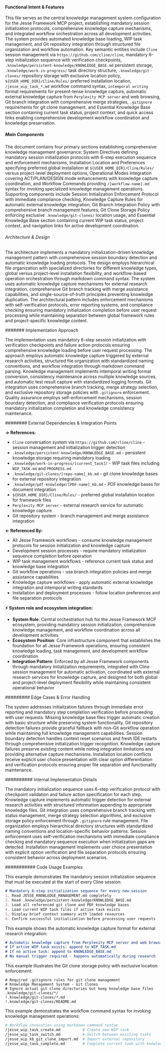 <!-- CACHE_METADATA_START -->
<!-- Source File: {PROJECT_ROOT}/jesse-framework-mcp/jesse_framework_mcp/embedded_content/JESSE_KNOWLEDGE_MANAGEMENT.md -->
<!-- Cached On: 2025-07-06T12:19:55.154901 -->
<!-- Source Modified: 2025-06-26T13:02:23.573514 -->
<!-- Cache Version: 1.0 -->
<!-- CACHE_METADATA_END -->

#### Functional Intent & Features

This file serves as the central knowledge management system configuration for the Jesse Framework MCP project, establishing mandatory session initialization protocols, comprehensive knowledge capture mechanisms, and integrated workflow orchestration across all development activities. The system provides automated knowledge base loading, WIP task management, and Git repository integration through structured file organization and workflow automation. Key semantic entities include `Cline` session management via `https://github.com/cline/cline`, mandatory 6-step initialization sequence with verification checkpoints, `.knowledge/persistent-knowledge/KNOWLEDGE_BASE.md` persistent storage, `.knowledge/work-in-progress/` task directory structure, `.knowledge/git-clones/` repository storage with exclusive location policy, `${USER_HOME_DIR}/Cline/Rules/` preferred installation location, `/jesse_wip_task_*.md` workflow command syntax, `intemporal writing` format requirements for present-tense knowledge capture, automatic external knowledge capture from `Perplexity MCP server` and web browsing, Git branch integration with comprehensive merge strategies, `.gitignore` requirements for git clone management, and Essential Knowledge Base section containing current task status, project context, and quick access links enabling comprehensive development workflow coordination and knowledge preservation.

##### Main Components

The document contains four primary sections establishing comprehensive knowledge management governance: System Directives defining mandatory session initialization protocols with 6-step execution sequence and enforcement mechanisms, Installation Location and Preferences specifying preferred global installation at `${USER_HOME_DIR}/Cline/Rules/` versus project-level deployment options, Operational Modes Integration covering ACT/PLAN/DESIGN mode enhancements with knowledge capture coordination, and Workflow Commands providing `/[workflow-name].md` syntax for invoking specialized knowledge management operations. Supporting components include Session Initialization Enforcement Protocol with immediate compliance checking, Knowledge Capture Rules for automatic external knowledge integration, Git Branch Integration Policy with comprehensive branch management features, Git Clone Storage Policy enforcing exclusive `.knowledge/git-clones/` location usage, and Essential Knowledge Base section containing current WIP task status, project context, and navigation links for active development coordination.

###### Architecture & Design

The architecture implements a mandatory initialization-driven knowledge management pattern with comprehensive session boundary detection and automatic knowledge loading protocols. The design employs hierarchical file organization with specialized directories for different knowledge types, global versus project-level installation flexibility, and workflow-based operation orchestration through markdown command syntax. The system uses automatic knowledge capture mechanisms for external research integration, comprehensive Git branch tracking with merge assistance capabilities, and single-source-of-truth principles preventing knowledge duplication. The architectural pattern includes enforcement mechanisms with self-verification protocols, error reporting systems, and compliance checking ensuring mandatory initialization completion before user request processing while maintaining separation between global framework rules and project-specific knowledge content.

####### Implementation Approach

The implementation uses mandatory 6-step session initialization with verification checkpoints and failure action protocols ensuring comprehensive knowledge loading before user request processing. The approach employs automatic knowledge capture triggered by external research activities, structured file organization with standardized naming conventions, and workflow integration through markdown command parsing. Knowledge management implements intemporal writing format conversion, consistency maintenance across multiple knowledge sources, and automatic test result capture with standardized logging formats. Git integration uses comprehensive branch tracking, merge strategy selection, and exclusive repository storage policies with `.gitignore` enforcement. Quality assurance employs self-enforcement mechanisms, session boundary detection, and compliance verification protocols ensuring mandatory initialization completion and knowledge consistency maintenance.

######## External Dependencies & Integration Points

**→ References:**
- `Cline` conversation system via `https://github.com/cline/cline` - session management and initialization trigger detection
- `.knowledge/persistent-knowledge/KNOWLEDGE_BASE.md` - persistent knowledge storage requiring mandatory loading
- `.knowledge/work-in-progress/[current_task]/` - WIP task files including `WIP_TASK.md` and `PROGRESS.md`
- `.knowledge/git-clones/[repo-name]_kb.md` - git clone knowledge bases for external repository integration
- `.knowledge/pdf-knowledge/[PDF-name]_kb.md` - PDF knowledge bases for document integration
- `${USER_HOME_DIR}/Cline/Rules/` - preferred global installation location for framework files
- `Perplexity MCP server` - external research service for automatic knowledge capture
- Git repository system - branch management and merge assistance integration

**← Referenced By:**
- All Jesse Framework workflows - consume knowledge management protocols for session initialization and knowledge capture
- Development session processes - require mandatory initialization sequence completion before operation
- WIP task management workflows - reference current task status and knowledge base integration
- Git workflow operations - use branch integration policies and merge assistance capabilities
- Knowledge capture workflows - apply automatic external knowledge integration and intemporal writing standards
- Installation and deployment processes - follow location preferences and file separation protocols

**⚡ System role and ecosystem integration:**
- **System Role**: Central orchestration hub for the Jesse Framework MCP ecosystem, providing mandatory session initialization, comprehensive knowledge management, and workflow coordination across all development activities
- **Ecosystem Position**: Core infrastructure component that establishes the foundation for all Jesse Framework operations, ensuring consistent knowledge loading, task management, and development workflow coordination
- **Integration Pattern**: Enforced by all Jesse Framework components through mandatory initialization requirements, integrated with Cline session management for automatic activation, coordinated with external research services for knowledge capture, and designed for both global and project-level deployment flexibility while maintaining consistent operational behavior

######### Edge Cases & Error Handling

The system addresses initialization failures through immediate error reporting and mandatory step completion verification before proceeding with user requests. Missing knowledge base files trigger automatic creation with basic structure while preserving system functionality. Git repository detection failures provide graceful fallback with non-Git workflow operation while maintaining full knowledge management capabilities. Session boundary detection handles context reset scenarios and fresh IDE restarts through comprehensive initialization trigger recognition. Knowledge capture failures preserve existing content while noting integration limitations and providing alternative capture mechanisms. Installation location conflicts receive explicit user choice presentation with clear option differentiation and verification protocols ensuring proper file separation and functionality maintenance.

########## Internal Implementation Details

The mandatory initialization sequence uses 6-step verification protocol with checkpoint validation and failure action specification for each step. Knowledge capture implements automatic trigger detection for external research activities with structured information appending to appropriate knowledge files. Git integration uses comprehensive branch tracking with status management, merge strategy selection algorithms, and exclusive storage policy enforcement through `.gitignore` rule management. File organization employs hierarchical directory structures with standardized naming conventions and location-specific behavior patterns. Session enforcement uses self-verification mechanisms with immediate compliance checking and mandatory sequence execution when initialization gaps are detected. Installation management implements user choice presentation with explicit option verification and file separation protocols ensuring consistent behavior across deployment scenarios.

########### Code Usage Examples

This example demonstrates the mandatory session initialization sequence that must be executed at the start of every Cline session:

```markdown
# Mandatory 6-step initialization sequence for every new session
1. Read JESSE_KNOWLEDGE_MANAGEMENT.md completely
2. Read .knowledge/persistent-knowledge/KNOWLEDGE_BASE.md
3. Load all referenced git clone and PDF knowledge bases
4. Load current WIP task files if active task exists
5. Display brief context summary with loaded resources
6. Confirm successful initialization before processing user requests
```

This example shows the automatic knowledge capture format for external research integration:

```markdown
# Automatic knowledge capture from Perplexity MCP server and web browsing
# If active WIP task exists: append to WIP_TASK.md
# If no active task: append to KNOWLEDGE_BASE.md
# No manual trigger required - happens automatically during research
```

This example illustrates the Git clone storage policy with exclusive location enforcement:

```gitignore
# Required .gitignore rules for git clone management
# Knowledge Management System - Git Clones
# Ignore actual git clone directories but keep knowledge base files
.knowledge/git-clones/*/
!.knowledge/git-clones/*.md
!.knowledge/git-clones/README.md
```

This example demonstrates the workflow command syntax for invoking knowledge management operations:

```bash
# Workflow invocation using markdown command syntax
/jesse_wip_task_create.md          # Create new WIP task
/jesse_wip_task_switch.md          # Switch between existing tasks
/jesse_wip_kb_git_clone_import.md  # Import external repository
/jesse_wip_task_complete.md        # Complete current task with knowledge extraction
```